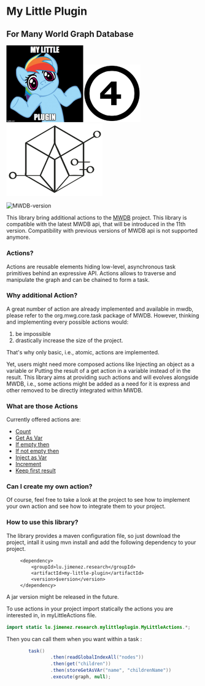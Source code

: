 # My Little Plugin

## For Many World Graph Database 

<img src="doc/img/logo.jpg" width="200px" /><img src="doc/img/4.png" width="150px"/><img src="doc/img/logo.png" width="250px" />

![MWDB-version](https://img.shields.io/badge/MWDB--version-11--SNAPSHOT-green.svg)

This library bring additional actions to the [MWDB](https://github.com/kevoree-modeling/mwDB) project. This library is compatible with the latest MWDB api, that will be introduced in the 11th version. 
Compatibility with previous versions of MWDB api is not supported anymore.

### Actions?

Actions are reusable elements hiding low-level, asynchronous task primitives behind an expressive API.
 Actions allows to traverse and manipulate the graph and can be chained to form a task. 

### Why additional Action?

A great number of action are already implemented and available in mwdb, please refer to the  org.mwg.core.task package of MWDB. 
However, thinking and implementing every possible actions would: 
1) be impossible 
2) drastically increase the size of the project. 

That's why only basic, i.e., atomic, actions are implemented. 

Yet, users might need more composed actions like Injecting an object as a variable or Putting the result of a get action in a variable instead of in the result. 
This library aims at providing such actions and will evolves alongside MWDB, i.e.,  some actions might be added as a need for it is express and other removed to be directly integrated within MWDB.

### What are those Actions

Currently offered actions are: 

* [Count](doc/Count.md)
* [Get As Var](doc/StoreGetAsVar.md)
* [If empty then](doc/IfEmptyThen.md)
* [If not empty then](doc/IfNotEmptyThen.md)
* [Inject as Var](doc/InjectAsVar.md)
* [Increment](doc/Increment.md)
* [Keep first result](doc/KeepFirstResult.md)

### Can I create my own action?

Of course, feel free to take a look at the project to see how to implement your own action and see how to integrate them to your project.

### How to use this library?

The library provides a maven configuration file, so just download the project, intall it using mvn install and add the following dependency to your project.
 
         <dependency>
             <groupId>lu.jimenez.research</groupId>
             <artifactId>my-little-plugin</artifactId>
             <version>$version</version>
         </dependency>
         
A jar version might be released in the future.

To use actions in your project import statically the actions you are interested in, in  myLittleActions file.

``` java
import static lu.jimenez.research.mylittleplugin.MyLittleActions.*;
```

Then you can call them when you want within a task :

``` java
        task()
                .then(readGlobalIndexAll("nodes"))
                .then(get("children"))
                .then(storeGetAsVAr("name", "childrenName"))
                .execute(graph, null);
```
